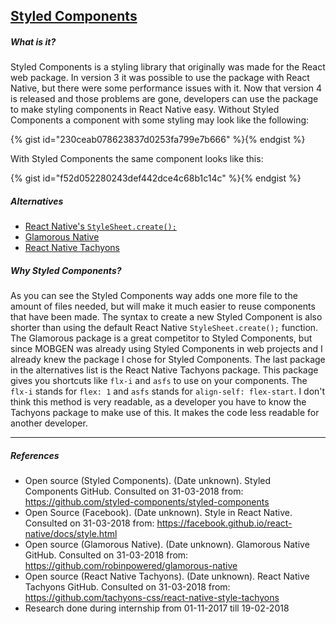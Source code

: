 ## [Styled Components](https://github.com/styled-components/styled-components)
##### What is it?
Styled Components is a styling library that originally was made for the React web package. In version 3 it was possible to use the package with React Native, but there were some performance issues with it. Now that version 4 is released and those problems are gone, developers can use the package to make styling components in React Native easy. Without Styled Components a component with some styling may look like the following:

<!-- Gist: React Native styling -->
{% gist id="230ceab078623837d0253fa799e7b666" %}{% endgist %}

With Styled Components the same component looks like this:

<!-- Gist: Styled Component -->
{% gist id="f52d052280243def442dce4c68b1c14c" %}{% endgist %}

##### Alternatives
- [React Native's `StyleSheet.create();`](https://facebook.github.io/react-native/docs/style.html)
- [Glamorous Native](https://github.com/robinpowered/glamorous-native)
- [React Native Tachyons](https://github.com/tachyons-css/react-native-style-tachyons)

##### Why Styled Components?
As you can see the Styled Components way adds one more file to the amount of files needed, but will make it much easier to reuse components that have been made. The syntax to create a new Styled Component is also shorter than using the default React Native `StyleSheet.create();` function. The Glamorous package is a great competitor to Styled Components, but since MOBGEN was already using Styled Components in web projects and I already knew the package I chose for Styled Components. The last package in the alternatives list is the React Native Tachyons package. This package gives you shortcuts like `flx-i` and `asfs` to use on your components. The `flx-i` stands for `flex: 1` and `asfs` stands for `align-self: flex-start`. I don't think this method is very readable, as a developer you have to know the Tachyons package to make use of this. It makes the code less readable for another developer.

---

##### References
- Open source (Styled Components). (Date unknown). Styled Components GitHub. Consulted on 31-03-2018 from: https://github.com/styled-components/styled-components
- Open Source (Facebook). (Date unknown). Style in React Native. Consulted on 31-03-2018 from: https://facebook.github.io/react-native/docs/style.html
- Open source (Glamorous Native). (Date unknown). Glamorous Native GitHub. Consulted on 31-03-2018 from: https://github.com/robinpowered/glamorous-native
- Open source (React Native Tachyons). (Date unknown). React Native Tachyons GitHub. Consulted on 31-03-2018 from: https://github.com/tachyons-css/react-native-style-tachyons
- Research done during internship from 01-11-2017 till 19-02-2018
